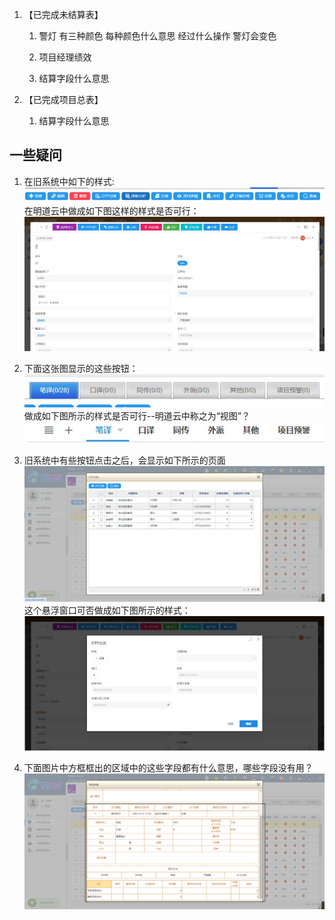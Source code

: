 1. 【已完成未结算表】

    1. 警灯 有三种颜色 每种颜色什么意思 经过什么操作 警灯会变色

    1. 项目经理绩效

    1. 结算字段什么意思

2. 【已完成项目总表】
    1. 结算字段什么意思

## 一些疑问

1. 在旧系统中如下的样式:
    ![image-20240312101830822](./assets/image-20240312101830822.png)
    在明道云中做成如下图这样的样式是否可行：
    ![image-20240312101918669](./assets/image-20240312101918669.png)

2. 下面这张图显示的这些按钮：
    ![image-20240312101948453](./assets/image-20240312101948453.png)
    做成如下图所示的样式是否可行--明道云中称之为“视图”？
    ![image-20240312102125038](./assets/image-20240312102125038.png)

3. 旧系统中有些按钮点击之后，会显示如下所示的页面
    ![image-20240312102742900](./assets/image-20240312102742900.png)
    这个悬浮窗口可否做成如下图所示的样式：
    ![image-20240312102825177](./assets/image-20240312102825177.png)
4. 下面图片中方框框出的区域中的这些字段都有什么意思，哪些字段没有用？
    ![image-20240312103024586](./assets/image-20240312103024586.png)